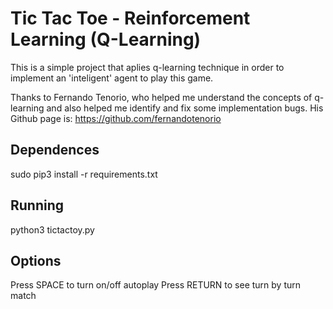 Tic Tac Toe - Reinforcement Learning (Q-Learning)
=================================================

This is a simple project that aplies q-learning technique in order
to implement an 'inteligent' agent to play this game.

Thanks to Fernando Tenorio, who helped me understand the concepts of q-learning and also helped me identify and fix some implementation bugs. His Github page is: https://github.com/fernandotenorio

Dependences
-----------

sudo pip3 install -r requirements.txt

Running
-------

python3 tictactoy.py

Options
------

Press SPACE to turn on/off autoplay
Press RETURN to see turn by turn match
